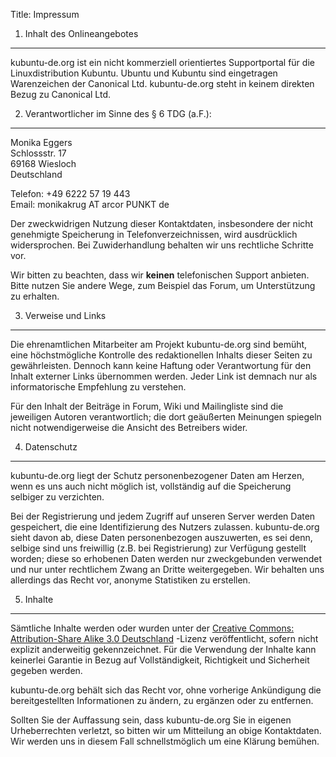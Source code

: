 Title: Impressum

1. Inhalt des Onlineangebotes
-----------------------------

kubuntu-de.org ist ein nicht kommerziell orientiertes Supportportal für
die Linuxdistribution Kubuntu. Ubuntu und Kubuntu sind eingetragen
Warenzeichen der Canonical Ltd. kubuntu-de.org steht in keinem direkten
Bezug zu Canonical Ltd.

2. Verantwortlicher im Sinne des § 6 TDG (a.F.):
------------------------------------------------

Monika Eggers  
Schlossstr. 17  
69168 Wiesloch  
Deutschland

Telefon: +49 6222 57 19 443  
Email: monikakrug AT arcor PUNKT de

Der zweckwidrigen Nutzung dieser Kontaktdaten, insbesondere der nicht
genehmigte Speicherung in Telefonverzeichnissen, wird ausdrücklich
widersprochen. Bei Zuwiderhandlung behalten wir uns rechtliche Schritte
vor.

Wir bitten zu beachten, dass wir **keinen** telefonischen Support
anbieten. Bitte nutzen Sie andere Wege, zum Beispiel das Forum, um
Unterstützung zu erhalten.

3. Verweise und Links
---------------------

Die ehrenamtlichen Mitarbeiter am Projekt kubuntu-de.org sind bemüht,
eine höchstmögliche Kontrolle des redaktionellen Inhalts dieser Seiten
zu gewährleisten. Dennoch kann keine Haftung oder Verantwortung für den
Inhalt externer Links übernommen werden. Jeder Link ist demnach nur als
informatorische Empfehlung zu verstehen.

Für den Inhalt der Beiträge in Forum, Wiki und Mailingliste sind die
jeweiligen Autoren verantwortlich; die dort geäußerten Meinungen
spiegeln nicht notwendigerweise die Ansicht des Betreibers wider.

4. Datenschutz
--------------

kubuntu-de.org liegt der Schutz personenbezogener Daten am Herzen, wenn
es uns auch nicht möglich ist, vollständig auf die Speicherung selbiger
zu verzichten.

Bei der Registrierung und jedem Zugriff auf unseren Server werden Daten
gespeichert, die eine Identifizierung des Nutzers zulassen.
kubuntu-de.org sieht davon ab, diese Daten personenbezogen auszuwerten,
es sei denn, selbige sind uns freiwillig (z.B. bei Registrierung) zur
Verfügung gestellt worden; diese so erhobenen Daten werden nur
zweckgebunden verwendet und nur unter rechtlichem Zwang an Dritte
weitergegeben. Wir behalten uns allerdings das Recht vor, anonyme
Statistiken zu erstellen.

5. Inhalte
----------

Sämtliche Inhalte werden oder wurden unter der [Creative Commons: Attribution-Share Alike 3.0 Deutschland](http://creativecommons.org/licenses/by-sa/3.0/de/)
-Lizenz veröffentlicht, sofern nicht explizit anderweitig gekennzeichnet.
Für die Verwendung der Inhalte kann keinerlei Garantie in Bezug auf
Vollständigkeit, Richtigkeit und Sicherheit gegeben werden.

kubuntu-de.org behält sich das Recht vor, ohne vorherige Ankündigung die
bereitgestellten Informationen zu ändern, zu ergänzen oder zu entfernen.

Sollten Sie der Auffassung sein, dass kubuntu-de.org Sie in eigenen
Urheberrechten verletzt, so bitten wir um Mitteilung an obige
Kontaktdaten. Wir werden uns in diesem Fall schnellstmöglich um eine
Klärung bemühen.
